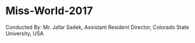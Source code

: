 # Miss-World-2017
Conducted By: Mr. Jafar Sadek, Assistant Resident  Director, Colorado State University, USA
